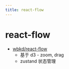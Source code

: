 ```yaml
---
title: react-flow
---
```


# react-flow

- [wbkd/react-flow](https://github.com/wbkd/react-flow)
  - 基于 d3 - zoom, drag
  - zustand 状态管理
